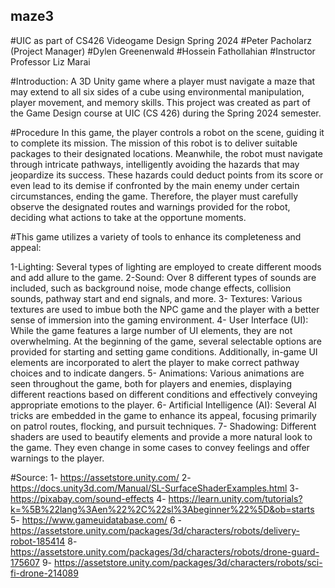 ## maze3
#UIC as part of CS426 Videogame Design Spring 2024
#Peter Pacholarz (Project Manager)
#Dylen Greenenwald
#Hossein Fathollahian
#Instructor Professor Liz Marai

#Introduction:
A 3D Unity game where a player must navigate a maze that may extend to all six sides of a cube using environmental manipulation, player movement, and memory skills. This project was created as part of the Game Design course at UIC (CS 426) during the Spring 2024 semester.

#Procedure
In this game, the player controls a robot on the scene, guiding it to complete its mission. The mission of this robot is to deliver suitable packages to their designated locations. Meanwhile, the robot must navigate through intricate pathways, intelligently avoiding the hazards that may jeopardize its success. These hazards could deduct points from its score or even lead to its demise if confronted by the main enemy under certain circumstances, ending the game. Therefore, the player must carefully observe the designated routes and warnings provided for the robot, deciding what actions to take at the opportune moments.

#This game utilizes a variety of tools to enhance its completeness and appeal:

1-Lighting: Several types of lighting are employed to create different moods and add allure to the game.
2-Sound: Over 8 different types of sounds are included, such as background noise, mode change effects, collision sounds, pathway start and end signals, and more.
3- Textures: Various textures are used to imbue both the NPC game and the player with a better sense of immersion into the gaming environment.
4- User Interface (UI): While the game features a large number of UI elements, they are not overwhelming. At the beginning of the game, several selectable options are provided for starting and setting game conditions. Additionally, in-game UI elements are incorporated to alert the player to make correct pathway choices and to indicate dangers.
5- Animations: Various animations are seen throughout the game, both for players and enemies, displaying different reactions based on different conditions and effectively conveying appropriate emotions to the player.
6- Artificial Intelligence (AI): Several AI tricks are embedded in the game to enhance its appeal, focusing primarily on patrol routes, flocking, and pursuit techniques.
7- Shadowing: Different shaders are used to beautify elements and provide a more natural look to the game. They even change in some cases to convey feelings and offer warnings to the player.

#Source:
1- https://assetstore.unity.com/
2- https://docs.unity3d.com/Manual/SL-SurfaceShaderExamples.html
3- https://pixabay.com/sound-effects
4- https://learn.unity.com/tutorials?k=%5B%22lang%3Aen%22%2C%22sl%3Abeginner%22%5D&ob=starts
5- https://www.gameuidatabase.com/
6 -https://assetstore.unity.com/packages/3d/characters/robots/delivery-robot-185414
8- https://assetstore.unity.com/packages/3d/characters/robots/drone-guard-175607
9- https://assetstore.unity.com/packages/3d/characters/robots/sci-fi-drone-214089
